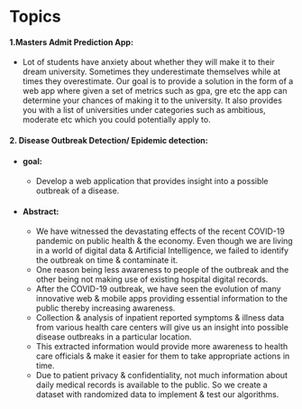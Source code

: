 Topics
=============

#### 1.Masters Admit Prediction App:
 -  Lot of students have anxiety about whether they will make it to their dream university. Sometimes they underestimate themselves while at times they overestimate. Our goal is to provide a solution in the form of a web app where given a set of metrics such as gpa, gre etc the app can determine your chances of making it to the university. It also provides you with a list of universities under categories such as ambitious, moderate etc which you could potentially apply to.
 
#### 2. Disease Outbreak Detection/ Epidemic detection:
  -  #### goal:
        - Develop a web application that provides insight into a possible outbreak of a disease.  
  -  #### Abstract:
        - We have witnessed the devastating effects of the recent COVID-19 pandemic on public health & the economy. Even though we are living in a world of digital data & Artificial Intelligence, we failed to identify the outbreak on time & contaminate it.
	    - One reason being less awareness to people of the outbreak and the other being not making use of existing hospital digital records.
	    - After the COVID-19 outbreak, we have seen the evolution of many innovative web & mobile apps providing essential information to the public thereby increasing awareness.
	    - Collection & analysis of inpatient reported symptoms & illness data from various health care centers will give us an insight into possible disease outbreaks in a particular location.
	    - This extracted information would provide more awareness to health care officials & make it easier for them to take appropriate actions in time.
	    - Due to patient privacy & confidentiality, not much information about daily medical records is available to the public. So we create a dataset with randomized data to implement & test our algorithms.
	
      
  



